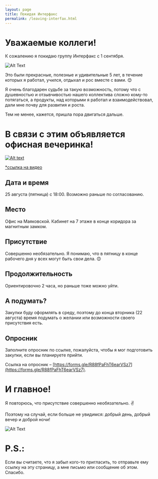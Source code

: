 ```yaml
---
layout: page
title: Покидая Интерфакс
permalink: /leaving-interfax.html
---
```


# Уважаемые коллеги!

К сожалению я покидаю группу Интерфакс с 1 сентября.

![Alt Text](https://media.giphy.com/media/v1.Y2lkPTc5MGI3NjExbHQ2enlubDJkd29zdHh0bnhuNmFrb2UwMzNoYXc5eTJqcnZpam9iZCZlcD12MV9pbnRlcm5hbF9naWZfYnlfaWQmY3Q9Zw/3016CF47BemNZIE2Se/giphy.gif)

Это были прекрасные, полезные и удивительные 5 лет, в течение которых я работал, учился, отдыхал и рос вместе с вами. 😊

Я очень благодарен судьбе за такую возможность, потому что с душевностью и отзывчивостью нашего коллектива сложно кому-то потягаться, а продукты, над которыми я работал и взаимодействовал, дали мне почву для развития и роста.

Тем не менее, кажется, пришла пора двигаться дальше.

# В связи с этим объявляется офисная вечеринка!

[![Alt text](https://img.youtube.com/vi/IQ6PkVsYIbg/0.jpg)](https://youtube.com/clip/UgkxFKEjfTv6JkaPGc6Wf2LA7ES_WuzBaXpW)

[\*ссылка на видео](https://youtube.com/clip/UgkxFKEjfTv6JkaPGc6Wf2LA7ES_WuzBaXpW)

## Дата и время

25 августа (пятница) с 18:00. Возможно раньше по согласованию.

## Место

Офис на Маяковской. Кабинет на 7 этаже в конце коридора за магнитным замком.

## Присутствие

Совершенно необязательно. Я понимаю, что в пятницу в конце рабочего дня у всех могут быть свои дела. 😊

## Продолжительность

Ориентировочно 2 часа, но раньше тоже можно уйти.

## А подумать?

Закупки буду оформлять в среду, поэтому до конца вторника (22 августа) время подумать о желании или возможности своего присутствия есть.

## Опросник

Заполните опросник по ссылке, пожалуйста, чтобы я мог подготовить закупки, если вы планируете прийти.

Ссылка на опросник –
[https://forms.gle/R88fPaFhT6earVSz7](https://forms.gle/R88fPaFhT6earVSz7).

# И главное!

Я повторюсь, что присутствие совершенно необязательно. ✌️

Поэтому на случай, если больше не увидимся: добрый день, добрый вечер и доброй ночи!

![Alt Text](https://media.giphy.com/media/v1.Y2lkPTc5MGI3NjExMWthazcwMjN6cWVhYW9sbzFkcm83bnVzd2o3a3NyY3dybjNrZWZjdiZlcD12MV9pbnRlcm5hbF9naWZfYnlfaWQmY3Q9Zw/VGHtpsS3UJNRK/giphy.gif)

# P.S.:

Если вы считаете, что я забыл кого-то пригласить, то отправьте ему ссылку на эту страницу, а мне письмо или сообщение об этом. Спасибо.

